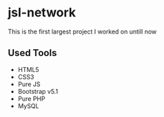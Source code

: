 # jsl-network
This is the first largest project I worked on untill now

## Used Tools
- HTML5
- CSS3
- Pure JS
- Bootstrap v5.1
- Pure PHP
- MySQL
